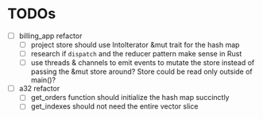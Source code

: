 # TODOs

- [ ] billing_app refactor
  - [ ] project store should use IntoIterator &mut trait for the hash map
  - [ ] research if `dispatch` and the reducer pattern make sense in Rust
  - [ ] use threads & channels to emit events to mutate the store instead of passing the &mut store around? Store could be read only outside of main()?
- [ ] a32 refactor
  - [ ] get_orders function should initialize the hash map succinctly
  - [ ] get_indexes should not need the entire vector slice
